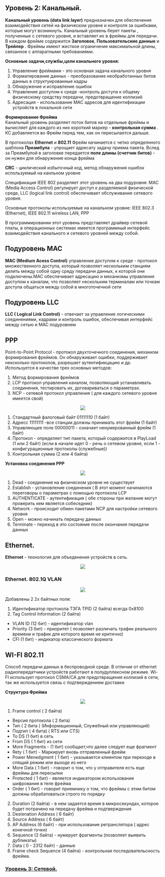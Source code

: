 ## Уровень 2: Канальный.

__Канальный уровень (data link layer)__ предназначен для обеспечения взаимодействия сетей на физическом уровне и контроля за ошибками, которые могут возникнуть. Канальный уровень берет пакеты , полученные с сетевого уровня, и вставляет их в фреймы для передачи. В каждом фрейме содержится **Заголовок**, **Пользовательские данные** и **Трейлер** . Фреймы имеют жесткое ограничение максимальной длины, связанное с аппаратными требованиями.    

__Основные задачи,службы,цели канального уровня:__
1. Управление фреймами - это основная задача канального уровня
2. Форматирование данных - преобразование необработанных битов данных в структуированные кадры
3. Обнаружение и исправление ошибок
4. Управление доступом к среде -контроль доступа к общему физическому средству передачи,  предотвращение коллизий
5. Адресация - использование MAC адресов для идентификации устройств в локальной сети

__Формирование Фрейма__    
Канальный уровень разделяет поток битов на отдельные фреймы и вычисляет для каждого  из них короткий маркер - __контрольная сумма__ . КС добавляется во Фрейм перед тем, как он пересылается дальше.    

В протоколах **Ethernet** и **802.11** Фрейм  начинается с четко определнного шаблона **Преамбула** - упрощает адресату задачу приема пакета. Вслед за Преамбулой в заголовке передается  __поле длины (счетчик битов)__ - он нужен для обнаружения конца фрейма    

**CRC** - циклический избыточный код, метод обнаружения ошибок используемый на канльном уровне

Спецификация IEEE 802 разделяет этот уровень на два подуровня: MAC (Media Access Control) регулирует доступ к разделяемой физической среде, LLC (logical link control) обеспечивает обслуживание сетевого уровня.

Основные протоколы используемые на канальном уровне: IEEE 802.3 (Ethernet), IEEE 802.11 wireless LAN, PPP

В программировании этот уровень представляет драйвер сетевой платы, в операционных системах имеется программный интерфейс взаимодействия канального и сетевого уровней между собой. 

## Подуровень MAC
__MAC (Medium Acess Control)__ управление доступом к среде -  протокол множественного доступа, который позволяет нескольким станциям делить между собой одну среду передачи данных, к которой они подключены.MAC обеспечивает адресацию и механизмы управления доступом к каналам, что позволяет нескольким терминалам или точкам доступа общаться между собой в многоточечной сети

## Подуровень LLC
__LLC ( Logical Link Control)__ - отвечает за управление логическими соединениями, кадрами и контроль ошибок, обеспечивая интерфейс между сетью и MAC подуровнем

## PPP
Point-to-Point Protocol - протокол двухточечного соединения, механизм формирования фреймов. Он обнаруживает ошибки, поддерживает нексколько протоколов, разрешает аутентификцацию и др. Используется в качестве трех основных методов:
1. Метод формирования фреймов
2. LCP протокол управления каналом, позволяющий устанавливать соединения, тестировать их, договариваться о параметрах.
3. NCP - сетевой протокол управления ( для каждого сетевого уровня имеется свой)

<p align="center">
<image src="https://github.com/LLlMEJIb87/OTUS-learning/blob/master/4.%20Data%20link.%20Ethernet/PPP.PNG">
</p>    

1. Cтандартный фалоговый байт 01111110 (1 байт)
2. Адресс 11111111 -все станции должны принимать этот фрейм (1 байт)
3. Управляющее поле 00000011 - означает ненумерованный фрейм (1 байт)
4. Протокол - определяет тип пакета, который содержится в PlayLoad (1 или 2 байт) (если в начале идет 0 - речь о сетевом уровне, если 1 - конфигурационные протоколы (служебные))
5. Контрольная сумма (2 или 4 байта)

__Установка соединения PPP__

<p align="center">
<image src="https://github.com/LLlMEJIb87/OTUS-learning/blob/master/4.%20Data%20link.%20Ethernet/PPP_connected.PNG">
</p>    

1. Dead - соединения на физическом уровне не существует     
2. Establish - установление соединения ( В этот момент начинаются переговоры о параметрах с помощью протокола LCP     
3. AUTHENTICATE - аутентификация ( обе стороны при желание могут проверить кем является собеседник)     
4. Network - происходит обмен пакетами  NCP  для настройки сетевого уровня     
5. Open - можно начинать передачу данных     
6. Terminate - переход в это состояние после окончания передачи данных    

## Ethernet.
__Ethernet__ - технология для объеденения устройств в сеть.

<p align="center">
<image src="https://github.com/LLlMEJIb87/OTUS-learning/blob/master/4.%20Data%20link.%20Ethernet/frame.PNG">
</p> 

### Ethernet. 802.1Q VLAN

<p align="center">
<image src="https://github.com/LLlMEJIb87/OTUS-learning/blob/master/4.%20Data%20link.%20Ethernet/frame.PNG">
</p>    


Добавлены 2 2х байтных поля:
1. Идентификатор протокола ТЭГА TPID (2 байта) всегда 0x8100
2. Tag Control Information (2 байта)
- VLAN ID (12 бит) - идентификатор vlan
- Priority (3 бит) - приоритет ( позволяет различать трафик реального времени и трафик для которого время не критично)
- CFI (1 бит) - индикатор классического формата



## WI-FI 802.11
Cпособ передачи данных в беспроводной среде. В отличие от ethernet радиопередатчики устройств работают в полудуплексном режиме. Wi-FI использует протокол CSMA/CA для предотвращения коллизий в сети, так же используется связь с подтверждением доставки     

__Cтруктура Фрейма__   

<p align="center">
<image src="https://github.com/LLlMEJIb87/OTUS-learning/blob/master/4.%20Data%20link.%20Ethernet/frame_WI-FI.PNG">
</p>      

1. Frame control ( 2 байта)
- Версия протокола ( 2 бита)
- Тип ( 2 бита ) (Информационный, Служебный или управляющий)
- Подтип ( 4 бита) ( RTS или СTS)
- To DS (1 бит) в сеть 
- From DS ( 1 бит) из сети
- More Fragments - (1 бит) сообщает,что далее следует еще фрагмент
- Rety ( 1 бит) - Маркирует вновь отправленный фрейм
- Power Menedgment ( 1 бит) - указывается клиентом при переходе в спящий режим или выходе из него
- More Data ( 1 бит) - говорит о том, что у отправителя есть еще фреймы для пересылки
- Protected ( 1 бит) - является индикатором использования шифрования в теле фрейма
- Order ( 1 бит) - говорит приемнику о том, что фреймы с этим битом должны обрабатоваться строго по порядку
2. Duration (2 байта) - в нем задается время в микросекундах, которое будет потрачено  на передачу фрейма и подтверждения
3. Destenation Address ( 6 байт)
4. Source Address ( 6 байт)
5. AP Address (6 байт) - при использование ретранслятора ( адрес конечной точки)
6. Sequence (2 байта) - нумерует фрагменты (позволяет выявить дубликаты)
7. Data ( 0 - 2312 байт) - данные
8. Frame check Sequence (4 байта) - контрольная последовательсность фрейма.


### [ Уровень 3: Сетевой.](https://github.com/LLlMEJIb87/OTUS-learning/tree/master/5.%20Network%20layer.%20IP)
